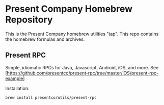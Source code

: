 # Present Company Homebrew Repository

This is the Present Company homebrew utilities "tap".
This repo contains the homebrew formulas and archives.

## Present RPC

Simple, idiomatic RPCs for Java, Javascript, Android, iOS, and more.
See [https://github.com/presentco/present-rpc/tree/master/iOS/present-rpc-example]

Installation:

`brew install presentco/utils/present-rpc`

